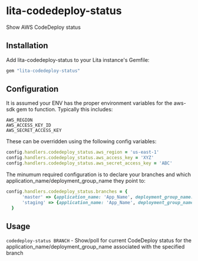 # lita-codedeploy-status

Show AWS CodeDeploy status

## Installation

Add lita-codedeploy-status to your Lita instance's Gemfile:

``` ruby
gem "lita-codedeploy-status"
```

## Configuration

It is assumed your ENV has the proper environment variables for the aws-sdk gem to function. Typically this
includes:
```
AWS_REGION
AWS_ACCESS_KEY_ID
AWS_SECRET_ACCESS_KEY
```

These can be overridden using the following config variables:

```ruby
config.handlers.codedeploy_status.aws_region = 'us-east-1'
config.handlers.codedeploy_status.aws_access_key = 'XYZ'
config.handlers.codedeploy_status.aws_secret_access_key = 'ABC'
```

The minumum required configuration is to declare your branches and which application_name/deployment_group_name they
point to:


```ruby
config.handlers.codedeploy_status.branches = {
      'master' => {application_name: 'App_Name', deployment_group_name: 'Production_Deployment_Group', default: true},
      'staging' => {application_name: 'App_Name', deployment_group_name: 'Staging_Deployment_Group'},
  }
```

## Usage

```codedeploy-status BRANCH``` - Show/poll for current CodeDeploy status for the application_name/deployment_group_name associated with the specified branch
